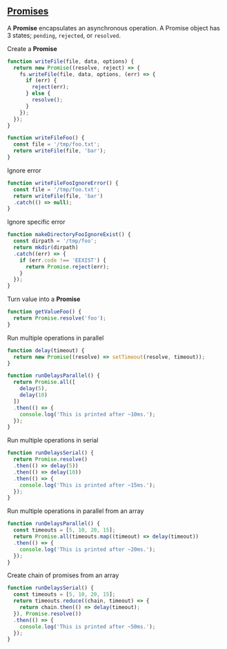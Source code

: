 [Promises](https://developers.google.com/web/fundamentals/getting-started/primers/promises) 
---

A __Promise__ encapsulates an asynchronous operation. A Promise object has 3 states; `pending`, `rejected`, or `resolved`.

Create a __Promise__
``` javascript
function writeFile(file, data, options) {
  return new Promise((resolve, reject) => {
    fs.writeFile(file, data, options, (err) => {
      if (err) {
        reject(err);
      } else {
        resolve();
      }
    });
  });
}

function writeFileFoo() {
  const file = '/tmp/foo.txt';
  return writeFile(file, 'bar');
}
```

Ignore error
``` javascript
function writeFileFooIgnoreError() {
  const file = '/tmp/foo.txt';
  return writeFile(file, 'bar')
  .catch(() => null);
}
```

Ignore specific error
``` javascript
function makeDirectoryFooIgnoreExist() {
  const dirpath = '/tmp/foo';
  return mkdir(dirpath)
  .catch((err) => {
    if (err.code !== 'EEXIST') {
      return Promise.reject(err);
    }
  });
}
```

Turn value into a __Promise__
``` javascript
function getValueFoo() {
  return Promise.resolve('foo');
}
```

Run multiple operations in parallel
``` javascript
function delay(timeout) {
  return new Promise((resolve) => setTimeout(resolve, timeout));
}

function runDelaysParallel() {
  return Promise.all([
    delay(5),
    delay(10)
  ])
  .then(() => {
    console.log('This is printed after ~10ms.');
  });
}
```

Run multiple operations in serial
``` javascript
function runDelaysSerial() {
  return Promise.resolve()
  .then(() => delay(5))
  .then(() => delay(10))
  .then(() => {
    console.log('This is printed after ~15ms.');
  });
}
```

Run multiple operations in parallel from an array
``` javascript
function runDelaysParallel() {
  const timeouts = [5, 10, 20, 15];
  return Promise.all(timeouts.map((timeout) => delay(timeout))
  .then(() => {
    console.log('This is printed after ~20ms.');
  });
}
```

Create chain of promises from an array
``` javascript
function runDelaysSerial() {
  const timeouts = [5, 10, 20, 15];
  return timeouts.reduce((chain, timeout) => {
    return chain.then(() => delay(timeout);
  }), Promise.resolve())
  .then(() => {
    console.log('This is printed after ~50ms.');
  });
}
```